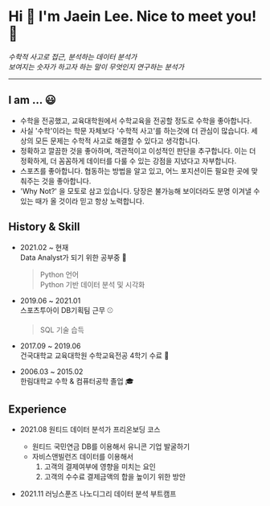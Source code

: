 # Hi 👋 I'm Jaein Lee. Nice to meet you! :bow:
      
_수학적 사고로 접근, 분석하는 데이터 분석가  
보여지는 숫자가 하고자 하는 말이 무엇인지 연구하는 분석가_

---

## I am ...  😃
- 수학을 전공했고, 교육대학원에서 수학교육을 전공할 정도로 수학을 좋아합니다.
- 사실 '수학'이라는 학문 자체보다 '수학적 사고'를 하는것에 더 관심이 많습니다. 세상의 모든 문제는 수학적 사고로 해결할 수 있다고 생각합니다.
- 정확하고 깔끔한 것을 좋아하며, 객관적이고 이성적인 판단을 추구합니다. 이는 더 정확하게, 더 꼼꼼하게 데이터를 다룰 수 있는 강점을 지녔다고 자부합니다.
- 스포츠를 좋아합니다. 협동하는 방법을 알고 있고, 어느 포지션이든 필요한 곳에 맞춰주는 것을 좋아합니다.
- 'Why Not?' 을 모토로 삼고 있습니다. 당장은 불가능해 보이더라도 분명 이겨낼 수 있는 때가 올 것이라 믿고 항상 노력합니다.

## History & Skill
- 2021.02 ~ 현재  
  Data Analyst가 되기 위한 공부중 📖  
   > Python 언어  
   > Python 기반 데이터 분석 및 시각화
  
- 2019.06 ~ 2021.01  
  스포츠투아이 DB기획팀 근무 ⚾  
   > SQL 기술 습득  
  
- 2017.09 ~ 2019.06  
  건국대학교 교육대학원 수학교육전공 4학기 수료 🏫
  
- 2006.03 ~ 2015.02  
  한림대학교 수학 & 컴퓨터공학 졸업 :mortar_board:

## Experience 
- 2021.08 원티드 데이터 분석가 프리온보딩 코스
  - 원티드 국민연금 DB를 이용해서 유니콘 기업 발굴하기  
  - 자비스앤빌런즈 데이터를 이용해서 
      1.  고객의 결제여부에 영향을 미치는 요인  
      2.  고객의 수수료 결제금액의 합을 높이기 위한 방안    
  
- 2021.11 러닝스푼즈 나노디그리 데이터 분석 부트캠프


<!--
**Leejaein19/Leejaein19** is a ✨ _special_ ✨ repository because its `README.md` (this file) appears on your GitHub profile.

Here are some ideas to get you started:

- 🔭 I’m currently working on ...
- 🌱 I’m currently learning ...
- 👯 I’m looking to collaborate on ...
- 🤔 I’m looking for help with ...
- 💬 Ask me about ...
- 📫 How to reach me: ...
- 😄 Pronouns: ...
- ⚡ Fun fact: ...
-->
